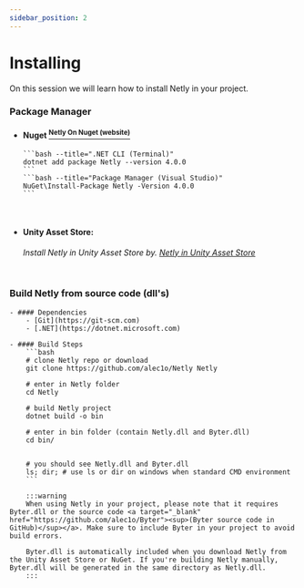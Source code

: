 ```yaml
---
sidebar_position: 2
---
```


# Installing

On this session we will learn how to install Netly in your project.

### Package Manager

-   #### Nuget <a target="_blank" href="https://nuget.org/packages/Netly"><sup>Netly On Nuget (website)</sup></a>

        ```bash --title=".NET CLI (Terminal)"
        dotnet add package Netly --version 4.0.0
        ```
        ```bash --title="Package Manager (Visual Studio)"
        NuGet\Install-Package Netly -Version 4.0.0
        ```

<br/>

-   #### Unity Asset Store:
    _Install Netly in Unity Asset Store by. [Netly in Unity Asset Store](https://assetstore.unity.com/packages/tools/network/225473)_

<br/>

### Build Netly from source code (dll's)

    - #### Dependencies
        - [Git](https://git-scm.com)
        - [.NET](https://dotnet.microsoft.com)

    - #### Build Steps
        ```bash
        # clone Netly repo or download
        git clone https://github.com/alec1o/Netly Netly

        # enter in Netly folder
        cd Netly

        # build Netly project
        dotnet build -o bin

        # enter in bin folder (contain Netly.dll and Byter.dll)
        cd bin/


        # you should see Netly.dll and Byter.dll
        ls; dir; # use ls or dir on windows when standard CMD environment
        ```

        :::warning
        When using Netly in your project, please note that it requires Byter.dll or the source code <a target="_blank" href="https://github.com/alec1o/Byter"><sup>(Byter source code in GitHub)</sup></a>. Make sure to include Byter in your project to avoid build errors.

        Byter.dll is automatically included when you download Netly from the Unity Asset Store or NuGet. If you're building Netly manually, Byter.dll will be generated in the same directory as Netly.dll.
        :::
